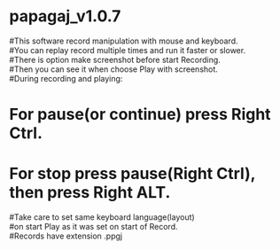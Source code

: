 # papagaj_v1.0.7

#This software record manipulation with mouse and keyboard.<br>
#You can replay record multiple times and run it faster or slower.<br>
#There is option make screenshot before start Recording.<br>
#Then you can see it when choose Play with screenshot.<br>
#During recording and playing:<br>
#    For pause(or continue) press Right Ctrl.<br>
#    For stop press pause(Right Ctrl), then press Right ALT.<br>
#Take care to set same keyboard language(layout)<br>
#on start Play as it was set on start of Record.<br>
#Records have extension .ppgj<br>